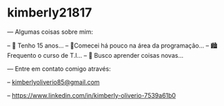 # kimberly21817

 — Algumas coisas sobre mim:

– 🍁 Tenho 15 anos...
– 🎈Comecei há pouco na área da programação...
– 🏙 Frequento o curso de T.I...
– 🌆 Busco aprender coisas novas...

 — Entre em contato comigo através:

– kimberlyoliverio85@gmail.com


– https://www.linkedin.com/in/kimberly-oliverio-7539a61b0
